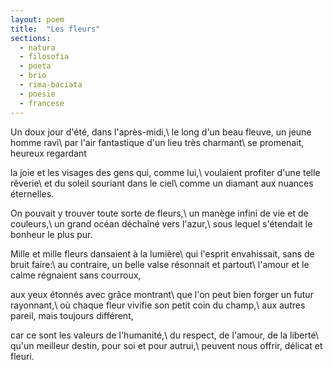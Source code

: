 ```yaml
---
layout: poem
title:  "Les fleurs"
sections:
  - natura
  - filosofia
  - poeta
  - brio
  - rima-baciata
  - poesie
  - francese
---
```


Un doux jour d'été, dans l'après-midi,\\
le long d'un beau fleuve, un jeune homme ravi\\
par l'air fantastique d'un lieu très charmant\\
se promenait, heureux regardant

la joie et les visages des gens qui, comme lui,\\
voulaient profiter d'une telle rêverie\\
et du soleil souriant dans le ciel\\
comme un diamant aux nuances éternelles.

On pouvait y trouver toute sorte de fleurs,\\
un manège infini de vie et de couleurs,\\
un grand océan déchaîné vers l'azur,\\
sous lequel s'étendait le bonheur le plus pur.

Mille et mille fleurs dansaient à la lumière\\
qui l'esprit envahissait, sans de bruit faire:\\
au contraire, un belle valse résonnait et partout\\
l'amour et le calme régnaient sans courroux,

aux yeux étonnés avec grâce montrant\\
que l'on peut bien forger un futur rayonnant,\\
où chaque fleur vivifie son petit coin du champ,\\
aux autres pareil, mais toujours différent,

car ce sont les valeurs de l'humanité,\\
du respect, de l'amour, de la liberté\\
qu'un meilleur destin, pour soi et pour autrui,\\
peuvent nous offrir, délicat et fleuri.
